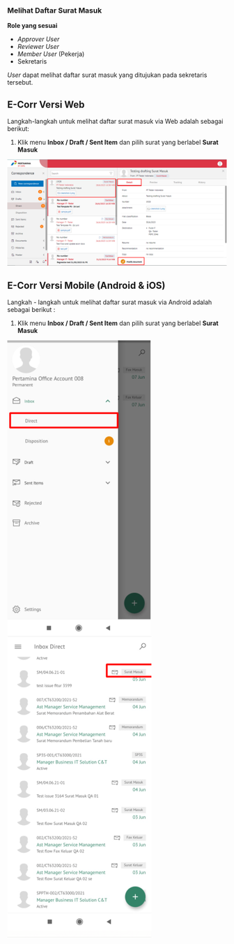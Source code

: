 ### **Melihat Daftar Surat Masuk** 

**Role yang sesuai**

- *Approver User*
- *Reviewer User*
- *Member User* (Pekerja) 
- Sekretaris

 _User_ dapat melihat daftar surat masuk yang ditujukan pada sekretaris tersebut. 

## **E-Corr Versi Web**

Langkah-langkah untuk melihat daftar surat masuk via Web adalah sebagai berikut:

 1.  Klik menu **Inbox / Draft / Sent Item** dan pilih surat yang berlabel **Surat Masuk**

![gambar](SuratMasuk/SM_Web/SM-5.png)




## **E-Corr Versi Mobile (Android & iOS)**

Langkah - langkah untuk melihat daftar surat masuk via Android adalah sebagai berikut :

1. Klik menu **Inbox / Draft / Sent Item** dan pilih surat yang berlabel **Surat Masuk**

![gambar](SuratMasuk/SM_Android/DSM/02A01.png) ![gambar](SuratMasuk/SM_Android/DSM/02A02.png)


